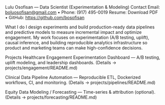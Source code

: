 Lulu Osofisan — Data Scientist (Experimentation & Modeling)
Contact
Email: boluosofisan@gmail.com • Phone: (917) 495-0019
Resume: Download PDF • GitHub: https://github.com/bosofisan

What I do
I design experiments and build production-ready data pipelines and predictive models to measure incremental impact and optimize engagement. My work focuses on experimentation (A/B testing, uplift), causal inference, and building reproducible analytics infrastructure so product and marketing teams can make high-confidence decisions.

Projects
Healthcare Engagement Experimentation Dashboard — A/B testing, uplift modeling, and leadership dashboards.
(Details → projects/engagement/README.md)

Clinical Data Pipeline Automation — Reproducible ETL, Dockerized workflows, CI, and monitoring.
(Details → projects/pipelines/README.md)

Equity Data Modeling / Forecasting — Time-series & attribution (optional).
(Details → projects/forecasting/README.md)
